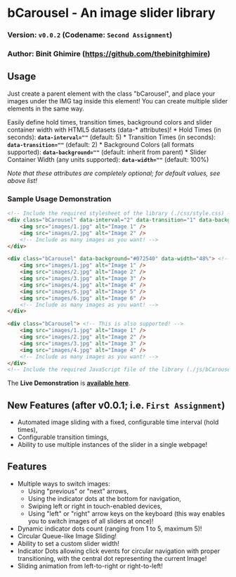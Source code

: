 # bCarousel - An image slider library
### Version: `v0.0.2` (Codename: `Second Assignment`)
### Author: Binit Ghimire (https://github.com/thebinitghimire)

## Usage
Just create a parent element with the class "bCarousel", and place your images under the IMG tag inside this element! You can create multiple slider elements in the same way.

Easily define hold times, transition times, background colors and slider container width with HTML5 datasets (data-* attributes)!
    * Hold Times (in seconds): **`data-interval=""`** (default: 5)
    * Transition Times (in seconds): **`data-transition=""`** (default: 2)
    * Background Colors (all formats supported): **`data-background=""`** (default: inherit from parent)
    * Slider Container Width (any units supported): **`data-width=""`** (default: 100%)

*Note that these attributes are completely optional; for default values, see above list!*

### Sample Usage Demonstration

```html
<!-- Include the required stylesheet of the library (./css/style.css) -->
<div class="bCarousel" data-interval="2" data-transition="1" data-background="#AA076B" data-width="48%"> <!-- Making use of all configurable options! -->
    <img src="images/1.jpg" alt="Image 1" />
    <img src="images/2.jpg" alt="Image 2" />
    <!-- Include as many images as you want! -->
</div>

<div class="bCarousel" data-background="#072540" data-width="48%"> <!-- You can do this as well! -->
    <img src="images/1.jpg" alt="Image 1" />
    <img src="images/2.jpg" alt="Image 2" />
    <img src="images/3.jpg" alt="Image 3" />
    <img src="images/4.jpg" alt="Image 4" />
    <img src="images/5.jpg" alt="Image 5" />
    <img src="images/6.jpg" alt="Image 6" />
    <!-- Include as many images as you want! -->
</div>

<div class="bCarousel"> <!-- This is also supported! -->
    <img src="images/1.jpg" alt="Image 1" />
    <img src="images/2.jpg" alt="Image 2" />
    <img src="images/3.jpg" alt="Image 3" />
    <img src="images/4.jpg" alt="Image 4" />
    <!-- Include as many images as you want! -->
</div>
<!-- Include the required JavaScript file of the library (./js/bCarousel.js) -->
```

The **Live Demonstration** is [**available here**](https://whoisbinit.me/LF-Internship-Assignments/JS/Re-engineered%20Image%20Carousel/).

## New Features (after v0.0.1; i.e. `First Assignment`)
* Automated image sliding with a fixed, configurable time interval (hold times),
* Configurable transition timings,
* Ability to use multiple instances of the slider in a single webpage!

## Features
* Multiple ways to switch images:
    - Using "previous" or "next" arrows,
    - Using the indicator dots at the bottom for navigation,
    - Swiping left or right in touch-enabled devices,
    - Using "left" or "right" arrow keys on the keyboard (this way enables you to switch images of all sliders at once)!
* Dynamic indicator dots count (ranging from 1 to 5, maximum 5)!
* Circular Queue-like Image Sliding!
* Ability to set a custom slider width!
* Indicator Dots allowing click events for circular navigation with proper transitioning, with the central dot representing the current Image!
* Sliding animation from left-to-right or right-to-left!